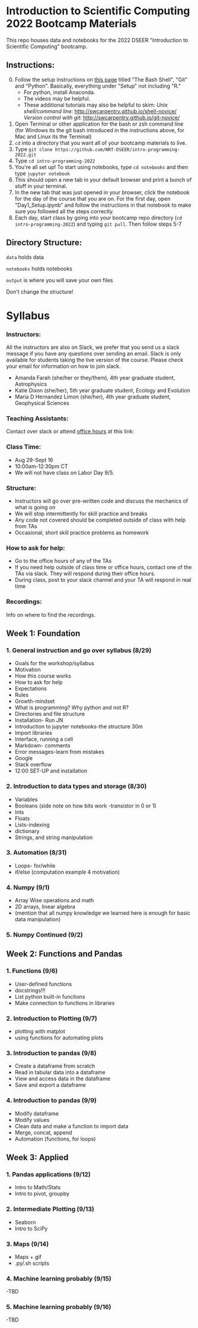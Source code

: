 # Introduction to Scientific Computing 2022 Bootcamp Materials
This repo houses data and notebooks for the 2022 DSEER "Introduction to Scientific Computing" bootcamp.

## Instructions:
0) Follow the setup instructions on [this page](https://carpentries.github.io/workshop-template/#setup) titled "The Bash Shell", "Git" and "Python". Basically, everything under "Setup" not including "R." 
      - For python, install Anaconda.
      - The videos may be helpful. 
      - These additional tutorials may also be helpful to skim:
            _Unix shell/command line:_ http://swcarpentry.github.io/shell-novice/
            _Version control with git:_ http://swcarpentry.github.io/git-novice/
1) Open Terminal or other application for the bash or zsh command line (for Windows its the git bash introduced in the instructions above, for Mac and Linux its the Terminal)
2) `cd` into a directory that you want all of your bootcamp materials to live.
3) Type `git clone https://github.com/NRT-DSEER/intro-programming-2022.git`
4) Type `cd intro-programming-2022`
5) You're all set up! To start using notebooks, type `cd notebooks` and then type `jupyter notebook` 
6) This should open a new tab in your default browser and print a bunch of stuff in your terminal.
7) In the new tab that was just opened in your browser, click the notebook for the day of the course that you are on. For the first day, open "Day1_Setup.ipynb" and follow the instructions in that notebook to make sure you followed all the steps correctly.
8) Each day, start class by going into your bootcamp repo directory (`cd intro-programming-2022`) and typing `git pull`. Then follow steps 5-7

## Directory Structure:
`data` holds data

`notebooks` holds notebooks

`output` is where you will save your own files

Don't change the structure!


# Syllabus

### Instructors:
All the instructors are also on Slack, we prefer that you send us a slack message if you have any questions over sending an email. Slack is only available for students taking the live version of the course. Please check your email for information on how to join slack.

- Amanda Farah (she/her or they/them), 4th year graduate student, Astrophysics
- Katie Dixon (she/her), 5th year graduate student, Ecology and Evolution
- Maria D Hernandez Limon (she/her), 4th year graduate student, Geophysical Sciences

### Teaching Assistants:
Contact over slack or attend [office hours](#office-hours) at this link:

### Class Time:
- Aug 29-Sept 16
- 10:00am-12:30pm CT 
- We will not have class on Labor Day 9/5.

### Structure:
- Instructors will go over pre-written code and discuss the mechanics of what is going on
- We will stop intermittently for skill practice and breaks 
- Any code not covered should be completed outside of class with help from TAs
- Occasional, short skill practice problems as homework 

### How to ask for help:
- Go to the office hours of any of the TAs
- If you need help outside of class time or office hours, contact one of the TAs via slack. They will respond during their office hours.
- During class, post to your slack channel and your TA will respond in real time

### Recordings:
Info on where to find the recordings.

## Week 1: Foundation 
### 1. General instruction and go over syllabus (8/29)
- Goals for the workshop/syllabus 
- Motivation
- How this course works
- How to ask for help
- Expectations
- Rules
- Growth-mindset  
- What is programming? Why python and not R?
- Directories and file structure
- Installation- Run JN
- Introduction to jupyter notebooks-the structure 30m
- Import libraries 
- Interface, running a cell
- Markdown- comments
- Error messages-learn from mistakes
- Google
- Stack overflow
- 12:00 SET-UP and installation 

### 2. Introduction to data types and storage (8/30)
- Variables
- Booleans (side note on how bits work -transistor in 0 or 1)
- Ints 
- Floats
- Lists-indexing 
- dictionary
- Strings, and string manipulation

### 3. Automation (8/31)
- Loops- for/while
- if/else (computation example 4 motivation)

### 4. Numpy (9/1)
- Array Wise operations and math
- 2D arrays, linear algebra
- (mention that all numpy knowledge we learned here is enough for basic data manipulation)

### 5. Numpy Continued (9/2)

## Week 2:  Functions and Pandas

### 1. Functions (9/6)
- User-defined functions
- docstrings!!!
- List python built-in functions
- Make connection to functions in libraries

### 2. Introduction to Plotting (9/7)
- plotting with matplot
- using functions for automating plots

### 3. Introduction to pandas (9/8)
- Create a dataframe from scratch
- Read in tabular data into a dataframe
- View and access data in the dataframe
- Save and export a dataframe

### 4. Introduction to pandas (9/9)
- Modify dataframe
- Modify values
- Clean data and make a function to import data
- Merge, concat, append
- Automation (functions, for loops)

## Week 3: Applied

### 1. Pandas applications (9/12)
- Intro to Math/Stats  
- Intro to pivot, groupby
 
### 2. Intermediate Plotting (9/13)
- Seaborn
- Intro to SciPy

### 3. Maps (9/14)
- Maps + gif
- .py/.sh scripts

### 4. Machine learning probably (9/15)
-TBD

### 5. Machine learning probably (9/16)
-TBD

